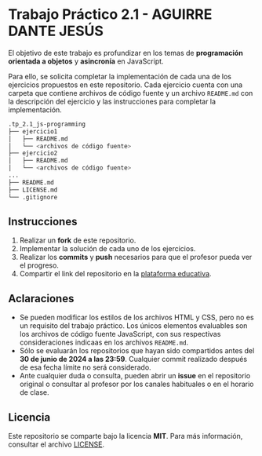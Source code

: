 # Trabajo Práctico 2.1 - AGUIRRE DANTE JESÚS

El objetivo de este trabajo es profundizar en los temas de **programación orientada a objetos** y **asincronía** en JavaScript.

Para ello, se solicita completar la implementación de cada una de los ejercicios propuestos en este repositorio. Cada ejercicio cuenta con una carpeta que contiene archivos de código fuente y un archivo `README.md` con la descripción del ejercicio y las instrucciones para completar la implementación.

```bash
.tp_2.1_js-programming
├── ejercicio1
│   ├── README.md
│   └── <archivos de código fuente>
├── ejercicio2
│   ├── README.md
│   └── <archivos de código fuente>
...
├── README.md
├── LICENSE.md
└── .gitignore
```

## Instrucciones

1. Realizar un **fork** de este repositorio.
2. Implementar la solución de cada uno de los ejercicios.
3. Realizar los **commits** y **push** necesarios para que el profesor pueda ver el progreso.
4. Compartir el link del repositorio en la [plataforma educativa](https://plataforma.academiacimneiber.com/).

## Aclaraciones

- Se pueden modificar los estilos de los archivos HTML y CSS, pero no es un requisito del trabajo práctico. Los únicos elementos evaluables son los archivos de código fuente JavaScript, con sus respectivas consideraciones indicaas en los archivos `README.md`.
- Sólo se evaluarán los repositorios que hayan sido compartidos antes del **30 de junio de 2024 a las 23:59**. Cualquier commit realizado después de esa fecha límite no será considerado.
- Ante cualquier duda o consulta, pueden abrir un **issue** en el repositorio original o consultar al profesor por los canales habituales o en el horario de clase.

## Licencia

Este repositorio se comparte bajo la licencia **MIT**. Para más información, consultar el archivo [LICENSE](/LICENSE).
